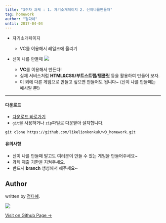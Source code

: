 ```yaml
---
title: "3주차 과제 : 1. 자기소개페이지 2. 신이나를만들때"
tag: homework
author: "정다혜"
until: 2017-04-04
---
```


* 자기소개페이지
	* VC를 이용해서 레일즈에 올리기
* 신이 나를 만들때
![](http://thumbnail.egloos.net/1000x0/http://pds26.egloos.com/pds/201506/11/09/a0014909_557868ff57992.jpg)

	* **VC**를 이용해서 만든다!
	* 실제 서비스처럼 **HTML&CSS/부트스트랩/템플릿** 등을 활용하여 만들어 보자.
	* 이 외에 다른 게임으로 만들고 싶으면 만들어도 됩니다~ (신이 나를 만들때는 예시일 뿐!)

---

#### 다운로드

- [다운로드 바로가기](https://github.com/likelionkonkuk/w3_homework)
- `git`을 사용하거나 `zip`파일로 다운받아 설치합니다.
```
git clone https://github.com/likelionkonkuk/w3_homework.git
```


#### 유의사항
- 신이 나를 만들때 말고도 여러분이 만들 수 있는 게임을 만들어주세요~
- 과제 제출 기한을 지켜주세요.
- 반드시 **branch** 생성해서 해주세요~

## Author

written by [정다혜](https://dh00023.github.io).

![](https://avatars.githubusercontent.com/dh00023?v=2&s=100)

<a href="https://dh00023.github.io" target="_blank" class="btn btn-black"><i class="fa fa-github fa-lg"></i> Visit on Github Page &rarr;</a>